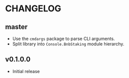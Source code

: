 # CHANGELOG

## master

* Use the `cmdargs` package to parse CLI arguments.
* Split library into `Console.BnbStaking` module hierarchy.

## v0.1.0.0

* Initial release
